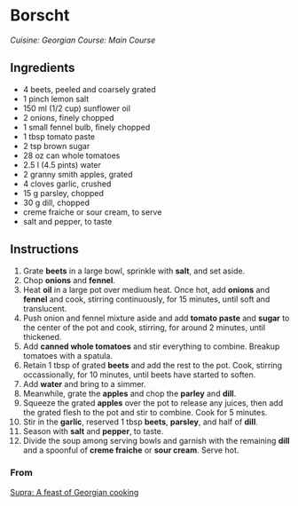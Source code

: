 # Borscht

_Cuisine:  Georgian_
_Course:  Main Course_

## Ingredients

- 4 beets, peeled and coarsely grated
- 1 pinch lemon salt
- 150 ml (1/2 cup) sunflower oil
- 2 onions, finely chopped
- 1 small fennel bulb, finely chopped
- 1 tbsp tomato paste
- 2 tsp brown sugar
- 28 oz can whole tomatoes
- 2.5 l (4.5 pints) water
- 2 granny smith apples, grated
- 4 cloves garlic, crushed
- 15 g parsley, chopped
- 30 g dill, chopped
- creme fraiche or sour cream, to serve
- salt and pepper, to taste

## Instructions

1. Grate **beets** in a large bowl, sprinkle with **salt**, and set aside.
1. Chop **onions** and **fennel**.
1. Heat **oil** in a large pot over medium heat.  Once hot, add **onions** and **fennel** and cook, stirring continuously, for 15 minutes, until soft and translucent.
1. Push onion and fennel mixture aside and add **tomato paste** and **sugar** to the center of the pot and cook, stirring, for around 2 minutes, until thickened.
1. Add **canned whole tomatoes** and stir everything to combine.  Breakup tomatoes with a spatula.
1. Retain 1 tbsp of grated **beets** and add the rest to the pot.  Cook, stirring occassionally, for 10 minutes, until beets have started to soften.
1. Add **water** and bring to a simmer.
1. Meanwhile, grate the **apples** and chop the **parley** and **dill**.
1. Squeeze the grated **apples** over the pot to release any juices, then add the grated flesh to the pot and stir to combine.  Cook for 5 minutes.
1. Stir in the **garlic**, reserved 1 tbsp **beets**, **parsley**, and half of **dill**.
1. Season with **salt** and **pepper**, to taste.
1. Divide the soup among serving bowls and garnish with the remaining **dill** and a spoonful of **creme fraiche** or **sour cream**.  Serve hot.

### From

[Supra: A feast of Georgian cooking](https://www.amazon.com/Supra-Georgian-Cooking-Tiko-Tuskadze/dp/1911216163)